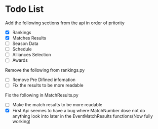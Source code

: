 # Todo List

Add the following sections from the api in order of pritority

- [x] Rankings
- [x] Matches Results
- [ ] Season Data
- [ ] Schedule
- [ ] Alliances Selection
- [ ] Awards

Remove the following from rankings.py

- [ ] Remove Pre Difined infomation
- [ ] Fix the results to be more readable

Fix the following in MatchResults.py

- [ ] Make the match results to be more readable
- [x] First Api seemes to have a bug where MatchNumber dose not do anything look into later in the EventMatchResults functions(Now fully working)

